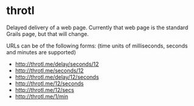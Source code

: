 throtl
======

Delayed delivery of a web page.  Currently that web page is the standard Grails page, but that will change.

URLs can be of the following forms: (time units of milliseconds, seconds and minutes are supported)

* http://throtl.me/delay/seconds/12
* http://throtl.me/seconds/12
* http://throtl.me/delay/12/seconds
* http://throtl.me/12/seconds
* http://throtl.me/12/secs
* http://throtl.me/1/min
